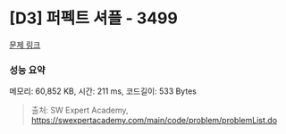 # [D3] 퍼펙트 셔플 - 3499 

[문제 링크](https://swexpertacademy.com/main/code/problem/problemDetail.do?contestProbId=AWGsRbk6AQIDFAVW) 

### 성능 요약

메모리: 60,852 KB, 시간: 211 ms, 코드길이: 533 Bytes



> 출처: SW Expert Academy, https://swexpertacademy.com/main/code/problem/problemList.do